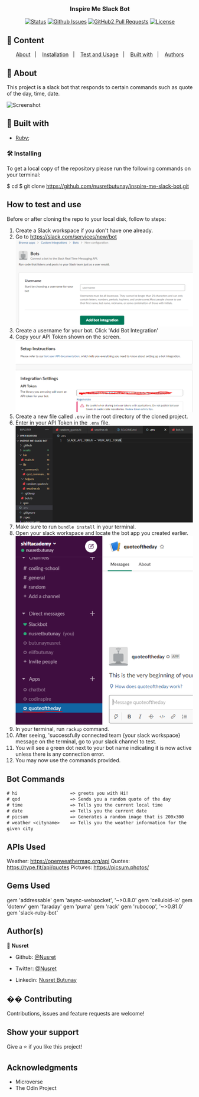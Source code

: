 <h3 align="center">Inspire Me Slack Bot</h3>

<div align="center">

[![Status](https://img.shields.io/badge/status-active-success.svg)]()
[![Github Issues](https://img.shields.io/badge/GitHub-Issues-orange)](https://github.com/nusretbutunay/inspire-me-slack-bot/issues)
[![GitHub2 Pull Requests](https://img.shields.io/badge/GitHub-Pull%20Requests-blue)](https://github.com/nusretbutunay/inspire-me-slack-bot/pulls)
[![License](https://img.shields.io/badge/license-MIT-blue.svg)](/LICENSE)

</div>

## 📝 Content

<p align="center">
<a href="#about">About</a>&nbsp;&nbsp;&nbsp;|&nbsp;&nbsp;&nbsp;
<a href="#installing">Installation</a>&nbsp;&nbsp;&nbsp;|&nbsp;&nbsp;&nbsp;
<a href="#usage">Test and Usage</a>&nbsp;&nbsp;&nbsp;|&nbsp;&nbsp;&nbsp;
<a href="#built_using">Built with</a>&nbsp;&nbsp;&nbsp;|&nbsp;&nbsp;&nbsp;
<a href="#authors">Authors</a>
</p>

## 🧐 About <a name = "about"></a>

This project is a slack bot that responds to certain commands such as quote of the day, time, date.

![Screenshot](./screenshot.PNG)

## 🔧 Built with<a name = "built_using"></a>

- [Ruby](https://www.ruby-lang.org/);

### 🛠 Installing <a name = "installing"></a>

To get a local copy of the repository please run the following commands on your terminal:

$ cd <folder>
$ git clone https://github.com/nusretbutunay/inspire-me-slack-bot.git

## How to test and use <a name = "usage"></a>

Before or after cloning the repo to your local disk, follow to steps:

1. Create a Slack workspace if you don't have one already.
2. Go to https://slack.com/services/new/bot
![Screenshot](./assets/bot_username.PNG)
3.  Create a username for your bot. Click 'Add Bot Integration'
4. Copy your API Token shown on the screen.
![Screenshot](./assets/api_token.PNG)
5. Create a new file called <code>.env</code> in the root directory of the cloned project.
6. Enter in your API Token in the <code>.env</code> file.
![Screenshot](./assets/env.PNG)
7. Make sure to run <code>bundle install</code> in your terminal.
8. Open your slack workspace and locate the bot app you created earlier.
![Screenshot](./assets/bot_app.PNG)
9.  In your terminal, run <code>rackup</code> command.
10. After seeing, 'successfully connected team {your slack workspace} message on the terminal, go to your slack channel to test.
11. You will see a green dot next to your bot name indicating it is now active unless there is any connection error.
12. You may now use the commands provided.

## Bot Commands
    # hi                    => greets you with Hi!
    # qod                   => Sends you a random quote of the day
    # time                  => Tells you the current local time
    # date                  => Tells you the current date
    # picsum                => Generates a random image that is 200x300
    # weather <cityname>    => Tells you the weather information for the given city

## APIs Used

Weather:   https://openweathermap.org/api
Quotes:    https://type.fit/api/quotes
Pictures:  https://picsum.photos/

## Gems Used

gem 'addressable'
gem 'async-websocket', '~>0.8.0'
gem 'celluloid-io'
gem 'dotenv'
gem 'faraday'
gem 'puma'
gem 'rack'
gem 'rubocop', '~>0.81.0'
gem 'slack-ruby-bot'


## Author(s)

👤 **Nusret**

- Github: [@Nusret](https://github.com/nusretbutunay)

- Twitter: [@Nusret](https://twitter.com/nusretbutunay)

- Linkedin: [Nusret Butunay](https://www.linkedin.com/in/nusretbutunay)

## �� Contributing

Contributions, issues and feature requests are welcome!

## Show your support

Give a ⭐️ if you like this project!

## Acknowledgments

- Microverse
- The Odin Project
